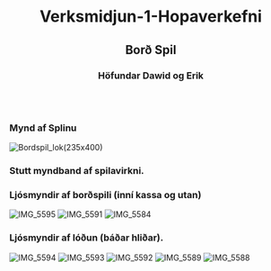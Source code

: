 
<h1 align="center"> Verksmidjun-1-Hopaverkefni </h1>
<h2 align="center"> Borð Spil </h2>

<h3 align="center"> Höfundar Dawid og Erik </h3>

<br><br>

### Mynd af Splinu
![Bordspil_lok(235x400)](https://github.com/user-attachments/assets/4ea4cb1a-d57a-4d26-aa5e-d099854caed8)





### Stutt myndband af spilavirkni.





### Ljósmyndir af borðspili (inní kassa og utan)

![IMG_5595](https://github.com/user-attachments/assets/530faf44-154e-4458-b5be-7e063b564701)
![IMG_5591](https://github.com/user-attachments/assets/ee63e5f0-e6a7-4d79-9965-780997a607ce)
![IMG_5584](https://github.com/user-attachments/assets/08c68b23-f4df-4c34-9c70-5b3986531dea)



### Ljósmyndir af lóðun (báðar hliðar).
![IMG_5594](https://github.com/user-attachments/assets/6200f4b5-2534-4338-8653-9fbd0f419717)
![IMG_5593](https://github.com/user-attachments/assets/f452d384-1361-484a-a186-8455ecb0fdda)
![IMG_5592](https://github.com/user-attachments/assets/2b3d0f5a-c721-48ef-a5ac-9bbe1aa891e4)
![IMG_5589](https://github.com/user-attachments/assets/25cb01e4-707b-41b3-b4f0-5ab8d21c7237)
![IMG_5588](https://github.com/user-attachments/assets/aed25708-dfd4-47d2-abea-a8148b85eaf3)

